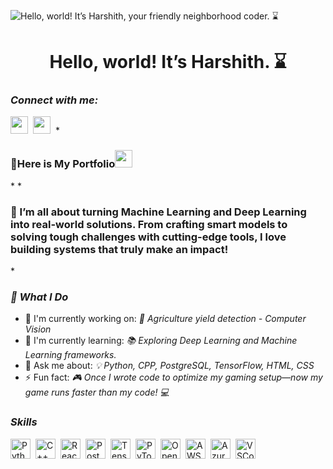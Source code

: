 ![Hello, world! It’s Harshith, your friendly neighborhood coder. ⌛](https://static.wixstatic.com/media/53fad0_ce0704caa0174d6aa9b2b8101a62fa77~mv2.gif)

<div id="toc">
  <ul align="center" style="list-style: none">
    <summary>
      <h1>
        Hello, world! It’s Harshith. ⌛
      </h1>
    </summary>
  </ul>
</div>

*<h3 align="left">Connect with me:</h3>* 
<p align="left"><a href="https://github.com/Harshith422" target="_blank"><img src="https://img.shields.io/badge/GitHub-100000?logo=github&logoColor=white" height="28" style="margin-right: 4px"></a> <a href="https://www.linkedin.com/in/harshith-potnuri-144har/" target="_blank"><img src="https://img.shields.io/badge/LinkedIn-0077B5?logo=linkedin&logoColor=white" height="28" style="margin-right: 4px"></a>
 *<h3 align="left">🚀Here is My Portfolio<a href="https://portfolio-harshith422s-projects.vercel.app" target="_blank"><img src="https://www.google.com/url?sa=i&url=https%3A%2F%2Fwww.vecteezy.com%2Fvector-art%2F9645485-portfolio-icon-logo-vector-illustration-folder-symbol-template-for-graphic-and-web-design-collection&psig=AOvVaw1vgPQlOo-jjinHfR9iCR6d&ust=1746451393204000&source=images&cd=vfe&opi=89978449&ved=0CBQQjRxqFwoTCIiD0c_0iY0DFQAAAAAdAAAAABAE" height="28" style="margin-right: 4px"></a></h3>*
 *<h3 align="left">🚀 I’m all about turning Machine Learning and Deep Learning into real-world solutions. From crafting smart models to solving tough challenges with cutting-edge tools, I love building systems that truly make an impact!</h3>*

*<h3 align="left">🌟 What I Do</h3>*

- 💼 I'm currently working on: *🧠 Agriculture yield detection  - Computer Vision*
- 🌱 I'm currently learning: *📚  Exploring Deep Learning and Machine Learning frameworks.*
- 💬 Ask me about: *💡 Python, CPP, PostgreSQL, TensorFlow, HTML, CSS*
- ⚡ Fun fact: *🎮 Once I wrote code to optimize my gaming setup—now my game runs faster than my code! 💻*

 *<h3 align="left">Skills</h3>*

<div style="display: flex; flex-wrap: wrap; gap: 4px; justify-content: left;"><img src="https://skillicons.dev/icons?i=python" height="32" alt="Python" style="margin-right: 4px"> <img src="https://skillicons.dev/icons?i=cpp" height="32" alt="C++" style="margin-right: 4px"> <img src="https://skillicons.dev/icons?i=react" height="32" alt="React" style="margin-right: 4px"> <img src="https://skillicons.dev/icons?i=postgresql" height="32" alt="PostgreSQL" style="margin-right: 4px"> <img src="https://skillicons.dev/icons?i=tensorflow" height="32" alt="TensorFlow" style="margin-right: 4px"> <img src="https://skillicons.dev/icons?i=pytorch" height="32" alt="PyTorch" style="margin-right: 4px"> <img src="https://skillicons.dev/icons?i=opencv" height="32" alt="OpenCV" style="margin-right: 4px"> <img src="https://skillicons.dev/icons?i=aws" height="32" alt="AWS" style="margin-right: 4px"> <img src="https://skillicons.dev/icons?i=azure" height="32" alt="Azure" style="margin-right: 4px"> <img src="https://skillicons.dev/icons?i=vscode" height="32" alt="VSCode" style="margin-right: 4px"></div>
